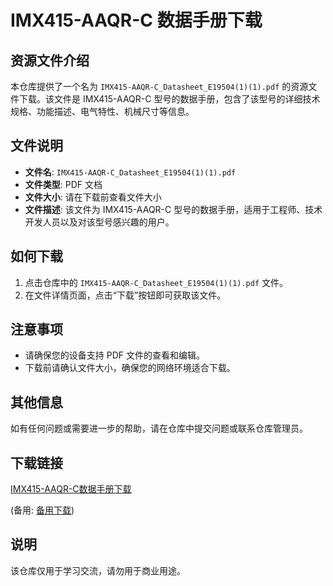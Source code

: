 # IMX415-AAQR-C 数据手册下载

## 资源文件介绍

本仓库提供了一个名为 `IMX415-AAQR-C_Datasheet_E19504(1)(1).pdf` 的资源文件下载。该文件是 IMX415-AAQR-C 型号的数据手册，包含了该型号的详细技术规格、功能描述、电气特性、机械尺寸等信息。

## 文件说明

- **文件名**: `IMX415-AAQR-C_Datasheet_E19504(1)(1).pdf`
- **文件类型**: PDF 文档
- **文件大小**: 请在下载前查看文件大小
- **文件描述**: 该文件为 IMX415-AAQR-C 型号的数据手册，适用于工程师、技术开发人员以及对该型号感兴趣的用户。

## 如何下载

1. 点击仓库中的 `IMX415-AAQR-C_Datasheet_E19504(1)(1).pdf` 文件。
2. 在文件详情页面，点击“下载”按钮即可获取该文件。

## 注意事项

- 请确保您的设备支持 PDF 文件的查看和编辑。
- 下载前请确认文件大小，确保您的网络环境适合下载。

## 其他信息

如有任何问题或需要进一步的帮助，请在仓库中提交问题或联系仓库管理员。

## 下载链接
[IMX415-AAQR-C数据手册下载](https://pan.quark.cn/s/e089f604136c) 

(备用: [备用下载](https://pan.baidu.com/s/1wvEPr145nxbcJGQmSRubPw?pwd=1234))

## 说明

该仓库仅用于学习交流，请勿用于商业用途。
